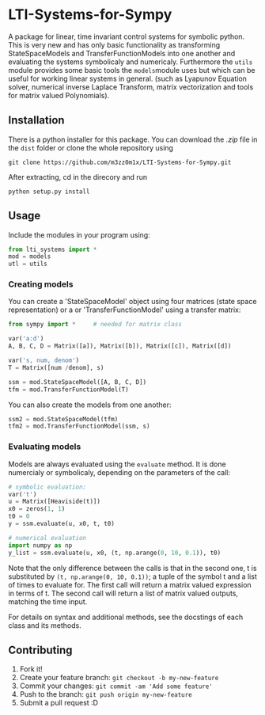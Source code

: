 # LTI-Systems-for-Sympy

A package for linear, time invariant control systems for symbolic python. This is very new and has only basic functionality as transforming StateSpaceModels and TransferFunctionModels into one another and evaluating the systems symbolicaly and numericaly. Furthermore the `utils` module provides some basic tools the `models`module uses but which can be useful for working linear systems in general. (such as Lyapunov Equation solver, numerical inverse Laplace Transform, matrix vectorization and tools for matrix valued Polynomials).

## Installation

There is a python installer for this package. You can download the *.zip* file in the `dist` folder or clone the whole repository using
```
git clone https://github.com/m3zz0m1x/LTI-Systems-for-Sympy.git
```
After extracting, cd in the direcory and run
```
python setup.py install
```

## Usage

Include the modules in your program using:
```python
from lti_systems import *
mod = models
utl = utils
```

### Creating models
You can create a 'StateSpaceModel' object using four matrices (state space representation) or a or 'TransferFunctionModel' using a transfer matrix:
```python
from sympy import *     # needed for matrix class

var('a:d')
A, B, C, D = Matrix([a]), Matrix([b]), Matrix([c]), Matrix([d])

var('s, num, denom')
T = Matrix([num /denom], s)

ssm = mod.StateSpaceModel([A, B, C, D])
tfm = mod.TransferFunctionModel(T)
```
You can also create the models from one another:
```python
ssm2 = mod.StateSpaceModel(tfm)
tfm2 = mod.TransferFunctionModel(ssm, s)
```

### Evaluating models
Models are always evaluated using the `evaluate` method. It is done numercialy or symbolicaly, depending on the parameters of the call:
```python
# symbolic evaluation:
var('t')
u = Matrix([Heaviside(t)])
x0 = zeros(1, 1)
t0 = 0
y = ssm.evaluate(u, x0, t, t0)

# numerical evaluation
import numpy as np
y_list = ssm.evaluate(u, x0, (t, np.arange(0, 10, 0.1)), t0)
```
Note that the only difference between the calls is that in the second one, t is substituted by `(t, np.arange(0, 10, 0.1))`; a tuple of the symbol t and a list of times to evaluate for. 
The first call will return a matrix valued expression in terms of t.
The second call will return a list of matrix valued outputs, matching the time input.

For details on syntax and additional methods, see the docstings of each class and its methods.

## Contributing

1. Fork it!
2. Create your feature branch: `git checkout -b my-new-feature`
3. Commit your changes: `git commit -am 'Add some feature'`
4. Push to the branch: `git push origin my-new-feature`
5. Submit a pull request :D
